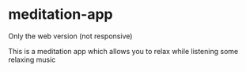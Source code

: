 # meditation-app
Only the web version (not responsive)

This is a meditation app which allows you to relax while listening some relaxing music
